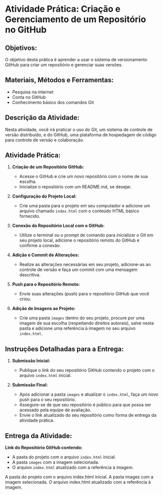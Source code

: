 # Atividade Prática: Criação e Gerenciamento de um Repositório no GitHub

## Objetivos:
O objetivo desta prática é aprender a usar o sistema de versionamento GitHub para criar um repositório e gerenciar suas versões.

## Materiais, Métodos e Ferramentas:
- Pesquisa na internet
- Conta no GitHub
- Conhecimento básico dos comandos Git

## Descrição da Atividade:
Nesta atividade, você irá praticar o uso do Git, um sistema de controle de versão distribuído, e do GitHub, uma plataforma de hospedagem de código para controle de versão e colaboração.

## Atividade Prática:

1. **Criação de um Repositório GitHub:**
   - Acesse o GitHub e crie um novo repositório com o nome de sua escolha.
   - Inicialize o repositório com um README.md, se desejar.

2. **Configuração do Projeto Local:**
   - Crie uma pasta para o projeto em seu computador e adicione um arquivo chamado `index.html` com o conteúdo HTML básico fornecido.

3. **Conexão do Repositório Local com o GitHub:**
   - Utilize o terminal ou o prompt de comando para inicializar o Git em seu projeto local, adicione o repositório remoto do GitHub e confirme a conexão.

4. **Adição e Commit de Alterações:**
   - Realize as alterações necessárias em seu projeto, adicione-as ao controle de versão e faça um commit com uma mensagem descritiva.

5. **Push para o Repositório Remoto:**
   - Envie suas alterações (push) para o repositório GitHub que você criou.

6. **Adição de Imagens ao Projeto:**
   - Crie uma pasta `images` dentro do seu projeto, procure por uma imagem de sua escolha (respeitando direitos autorais), salve nesta pasta e adicione uma referência à imagem no seu arquivo `index.html`.

## Instruções Detalhadas para a Entrega:

1. **Submissão Inicial:**
   - Publique o link do seu repositório GitHub contendo o projeto com o arquivo `index.html` inicial.

2. **Submissão Final:**
   - Após adicionar a pasta `images` e atualizar o `index.html`, faça um novo push para o seu repositório.
   - Assegure-se de que seu repositório é público para que possa ser acessado pela equipe de avaliação.
   - Envie o link atualizado do seu repositório como forma de entrega da atividade prática.

## Entrega da Atividade:

**Link do Repositório GitHub contendo:**
- A pasta do projeto com o arquivo `index.html` inicial.
- A pasta `images` com a imagem selecionada.
- O arquivo `index.html` atualizado com a referência à imagem.

A pasta do projeto com o arquivo index.html inicial.
A pasta images com a imagem selecionada.
O arquivo index.html atualizado com a referência à imagem.
